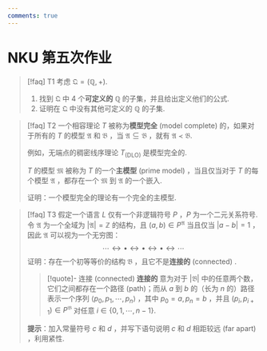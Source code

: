 ```yaml
---
comments: true
---
```

# NKU 第五次作业

>[!faq] T1
>考虑 $\mathfrak{Q} = (\mathbb{Q},+)$.
>1. 找到 $\mathfrak{Q}$ 中 $4$ 个**可定义的** $\mathbb{Q}$ 的子集，并且给出定义他们的公式.
>2. 证明在 $\mathfrak{Q}$ 中没有其他可定义的 $\mathbb{Q}$ 的子集.


>[!faq] T2
>一个相容理论 $T$ 被称为**模型完全** (model complete) 的，如果对于所有的 $T$ 的模型 $\mathfrak{A}$ 和 $\mathfrak{B}$ ，当 $\mathfrak{A} \subseteq \mathfrak{B}$ ，就有 $\mathfrak{A}\prec \mathfrak{B}$.
>
>例如，无端点的稠密线序理论 $T_{\text{(DLO)}}$ 是模型完全的.
>
> $T$ 的模型 $\mathfrak{M}$  被称为 $T$ 的一个**主模型** (prime model) ，当且仅当对于 $T$ 的每个模型 $\mathfrak{A}$ ，都存在一个 $\mathfrak{M}$ 到 $\mathfrak{A}$ 的一个嵌入.
> 
> 证明：一个模型完全的理论有一个完全的主模型.

>[!faq] T3
>假定一个语言 $L$ 仅有一个非逻辑符号 $P$ ，$P$ 为一个二元关系符号. 令 $\mathfrak{A}$ 为一个全域为 $|\mathfrak{A}|=\mathbb{Z}$ 的结构，且 $(a,b)\in P^\mathfrak{A}$ 当且仅当 $|a-b|=1$ ，因此 $\mathfrak{A}$ 可以视为一个无穷图：
>$$ \cdots \leftrightarrow \bullet \leftrightarrow \bullet \leftrightarrow \bullet \leftrightarrow \cdots $$
>证明：存在一个初等等价的结构 $\mathfrak{B}$ ，且它不是**连接的** (connected) .
>
> >[!quote]- 连接 (connected)
> >**连接的** 意为对于 $|\mathfrak{B}|$ 中的任意两个数，它们之间都存在一个路径 (path)；而从 $a$ 到 $b$ 的（长为 $n$ 的）路径表示一个序列 $\left\langle p_0,p_1,\cdots,p_n \right\rangle$ ，其中 $p_0=a,p_n=b$ ，并且 $(p_i,p_{i+1})\in P^\mathfrak{B}$ 对任意 $i\in \left\lbrace 0,1,\cdots,n-1 \right\rbrace.$
> 
> **提示**：加入常量符号 $c$ 和 $d$ ，并写下语句说明 $c$ 和 $d$ 相距较远 (far apart) ，利用紧性.

